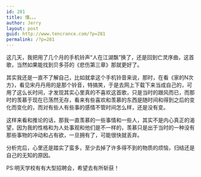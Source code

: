 ```yaml
---
id: 281
title: 懂。。。
author: Jerry
layout: post
guid: http://www.tencrance.com/?p=281
permalink: /?p=281
---
```

这几天，我把用了几个月的手机铃声“人在江湖飘”换了，还是回到亡灵序曲，这首歌，当然如果能找到贝多芬的《悲伤第三章》那就更好了。

其实我还是一直不了解自己，比如就拿这个手机铃音来说，那时，在看《家的N次方》，看见宋丹丹用的是那个铃音，特搞笑，于是去网上下载下来当成自己的，可用了这么长时间，才发现其实心里真的不喜欢这首歌，只是当时的跟风而已，而那时的羡慕于现在已荡然无存，看来有些喜欢和羡慕的东西是随时间和得到之后的变化而变化的，而对有些人有些事的感情不管时间怎么样，还是没有变。

这样来看和推论的话，那我一直羡慕的一些事情和一些人，其实不是内心真正的渴望，因为我的性格和为人处事观和他们是不一样的，羡慕只是出于当时的一种没有那些事物的冲动和占有欲，一旦拥有了，可能很快就丢弃。

分析完后，心里还是踏实了蛮多，至少去掉了许多得不到的物质的烦恼，归结还是自己的无知的原因。

PS:明天学校有有大型招聘会，希望去有所斩获！